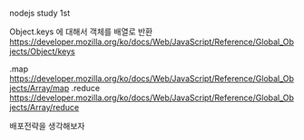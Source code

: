 nodejs study 1st

Object.keys 에 대해서
객체를 배열로 반환
https://developer.mozilla.org/ko/docs/Web/JavaScript/Reference/Global_Objects/Object/keys

.map
https://developer.mozilla.org/ko/docs/Web/JavaScript/Reference/Global_Objects/Array/map
.reduce 
https://developer.mozilla.org/ko/docs/Web/JavaScript/Reference/Global_Objects/Array/reduce


배포전략을 생각해보자